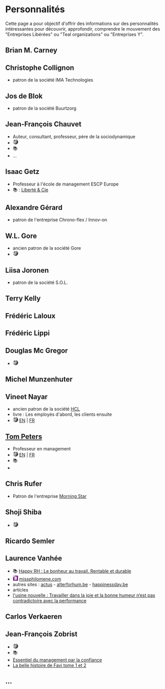 # Personnalités

Cette page a pour objectif d'offrir des informations sur des personnalités intéressantes pour découvrir, approfondir, comprendre le mouvement des "Entreprises Libérées" ou "Teal organizations" ou "Entreprises Y".

## Brian M. Carney

## Christophe Collignon
- patron de la société IMA Technologies

## Jos de Blok
- patron de la société Buurtzorg
 
## Jean-François Chauvet
- Auteur, consultant, professeur, père de la sociodynamique
- ![W](wikipedia.png) 
- :books:
 - ...

## Isaac Getz
- Professeur à  l'école de management ESCP Europe
- :books: : [Liberté & Cie](http://www.babelio.com/livres/Getz-Liberte-Cie--Quand-la-liberte-des-salaries-fait/563024)

## Alexandre Gérard
- patron de l'entreprise Chrono-flex / Innov-on

## W.L. Gore
- ancien patron de la société Gore
- ![W](wikipedia.png)   

## Liisa Joronen
- patron de la société S.O.L.

## Terry Kelly 

## Frédéric Laloux

## Frédéric Lippi

## Douglas Mc Gregor
- ![W](wikipedia.png)   

## Michel Munzenhuter

## Vineet Nayar
- ancien patron de la société [HCL](README.md#hcl)
- livre : Les employés d'abord, les clients ensuite
- ![W](wikipedia.png) [EN](http://en.wikipedia.org/wiki/Vineet_Nayar)  |   [FR](http://fr.wikipedia.org/wiki/Vineet_Nayar)

## [Tom Peters](http://tompeters.com)
- Professeur en management
- ![W](wikipedia.png) [EN](http://en.wikipedia.org/wiki/Tom_Peters)  |  [FR](http://fr.wikipedia.org/wiki/Tom_Peters)
- :books: 
 -  

## Chris Rufer
- Patron de l'entreprise [Morning Star](README.md#morning-star)

## Shoji Shiba
- ![W](wikipedia.png)  

## Ricardo Semler

## Laurence Vanhée
- :books: [Happy RH : Le bonheur au travail. Rentable et durable](http://www.amazon.fr/Happy-RH-bonheur-travail-Rentable/dp/2874033146)
- ![Blog](blog.png) [missphilomene.com](http://missphilomene.com)
- autres sites : [actus](http://www.scoop.it/t/happy-organisation)  -  [alterforhum.be](http://alterforhum.be/index.php)  -  [happinessday.be](www.happinessday.be) 
- articles
 - [l'usine nouvelle : Travailler dans la joie et la bonne humeur n’est pas contradictoire avec la performance](http://www.usinenouvelle.com/article/travailler-dans-la-joie-et-la-bonne-humeur-n-est-pas-contradictoire-avec-la-performance-rappelle-laurence-vanhee.N215663) 

## Carlos Verkaeren

## Jean-François Zobrist
- ![Wikipedia](wikipedia.png)  
- :books:
 - [Essentiel du management par la confiance](http://www.favi.com/download.php?fich=management/systeme/management_par_la_confiance_r.pdf)
 - [La belle histoire de Favi tome 1 et 2](http://www.favi.com/managf.php)

## ...
